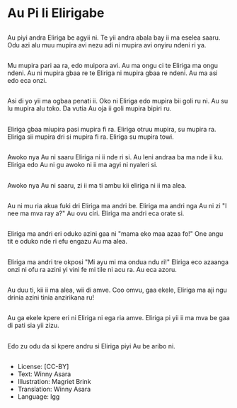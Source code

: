 # Au Pi Ii Elirigabe

##
Au piyi andra Eliriga be agyii ni. Te yii andra abala bay ii ma eselea saaru. Odu azi alu muu mupira avi nezu adi ni mupira avi onyiru ndeni ri ya.

##
Mu mupira pari aa ra, edo muipora avi. Au ma ongu ci te Eliriga ma ongu ndeni. Au ni mupira gbaa re te Eliriga ni mupira gbaa re ndeni. Au ma asi edo eca onzi.

##
Asi di yo yii ma ogbaa penati ii. Oko ni Eliriga edo mupira bii goli ru ni. Au su lu mupira alu toko. Da vutia Au oja ii goli mupira bipiri ru.

##
Eliriga gbaa miupira pasi mupira fi ra. Eliriga otruu mupira, su mupira ra. Eliriga sii mupira dri si mupira fi ra. Eliriga su mupira towi.

##
Awoko nya Au ni saaru Eliriga ni ii nde ri si. Au leni andraa ba ma nde ii ku. Eliriga edo Au ni gu awoko ni ii ma agyi ni nyaleri si.

##
Awoko nya Au ni saaru, zi ii ma ti ambu kii eliriga ni ii ma alea.

##
Au ni mu ria akua fuki dri Eliriga ma andri be. Eliriga ma andri nga Au ni zi "I nee ma mva ray a?" Au ovu ciri. Eliriga ma andri eca orate si.

##
Eliriga ma andri eri oduko azini gaa ni "mama eko maa azaa fo!" One angu tit e oduko nde ri efu engazu Au ma alea.

##
Eliriga ma andri tre okposi "Mi ayu mi ma ondua ndu ri!" Eliriga eco azaanga onzi ni ofu ra azini yi vini fe mi tile ni acu ra. Au eca azoru.

##
Au duu ti, kii ii ma alea, wii di amve. Coo omvu, gaa ekele, Eliriga ma aji ngu drinia azini tinia anzirikana ru!

##
Au ga ekele kpere eri ni Eliriga ni ega ria amve. Eliriga pi yii ii ma mva be gaa di pati sia yii zizu.

##
Edo zu odu da si kpere andru si Eliriga piyi Au be aribo ni.

##
* License: [CC-BY]
* Text: Winny Asara
* Illustration: Magriet Brink
* Translation: Winny Asara
* Language: lgg

